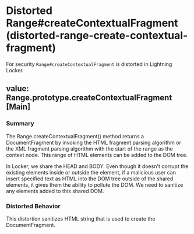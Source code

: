 # Distorted Range#createContextualFragment (distorted-range-create-contextual-fragment)

For security `Range#createContextualFragment` is distorted in Lightning Locker.

<!-- START generated embed: @locker/distortion/src/Range/docs/createContextualFragment-value.md -->
## value: Range.prototype.createContextualFragment [Main]

### Summary

The Range.createContextualFragment() method returns a DocumentFragment by invoking the HTML fragment parsing algorithm or the XML fragment parsing algorithm with the start of the range as the context node. This range of HTML elements can be added to the DOM tree.

In Locker, we share the HEAD and BODY. Even though it doesn't corrupt the existing elements inside or outside the element, if a malicious user can insert specified text as HTML into the DOM tree outside of the shared elements, it gives them the ability to pollute the DOM. We need to sanitize any elements added to this shared DOM.

### Distorted Behavior

This distortion sanitizes HTML string that is used to create the DocumentFragment.
<!-- END generated embed please keep comment here to allow auto update -->

